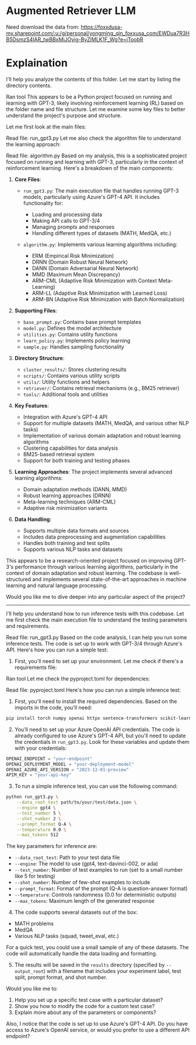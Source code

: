 # Augmented Retriever LLM


Need download the data from:
https://foxxdusa-my.sharepoint.com/:u:/g/personal/yongming_qin_foxxusa_com/EWDua7R3HB5DsmzS4IAR_twBBxMiJOyig-ByZlMLK1F_Wg?e=jToobR



# Explaination

I'll help you analyze the contents of this folder. Let me start by listing the directory contents.


Ran tool
This appears to be a Python project focused on running and learning with GPT-3, likely involving reinforcement learning (RL) based on the folder name and file structure. Let me examine some key files to better understand the project's purpose and structure.

Let me first look at the main files:


Read file: run_gpt3.py
Let me also check the algorithm file to understand the learning approach:


Read file: algorithm.py
Based on my analysis, this is a sophisticated project focused on running and learning with GPT-3, particularly in the context of reinforcement learning. Here's a breakdown of the main components:

1. **Core Files**:
   - `run_gpt3.py`: The main execution file that handles running GPT-3 models, particularly using Azure's GPT-4 API. It includes functionality for:
     - Loading and processing data
     - Making API calls to GPT-3/4
     - Managing prompts and responses
     - Handling different types of datasets (MATH, MedQA, etc.)

   - `algorithm.py`: Implements various learning algorithms including:
     - ERM (Empirical Risk Minimization)
     - DRNN (Domain Robust Neural Network)
     - DANN (Domain Adversarial Neural Network)
     - MMD (Maximum Mean Discrepancy)
     - ARM-CML (Adaptive Risk Minimization with Context Meta-Learning)
     - ARM-LL (Adaptive Risk Minimization with Learned Loss)
     - ARM-BN (Adaptive Risk Minimization with Batch Normalization)

2. **Supporting Files**:
   - `base_prompt.py`: Contains base prompt templates
   - `model.py`: Defines the model architecture
   - `utilities.py`: Contains utility functions
   - `learn_policy.py`: Implements policy learning
   - `sample.py`: Handles sampling functionality

3. **Directory Structure**:
   - `cluster_results/`: Stores clustering results
   - `scripts/`: Contains various utility scripts
   - `utils/`: Utility functions and helpers
   - `retriever/`: Contains retrieval mechanisms (e.g., BM25 retriever)
   - `tools/`: Additional tools and utilities

4. **Key Features**:
   - Integration with Azure's GPT-4 API
   - Support for multiple datasets (MATH, MedQA, and various other NLP tasks)
   - Implementation of various domain adaptation and robust learning algorithms
   - Clustering capabilities for data analysis
   - BM25-based retrieval system
   - Support for both training and testing phases

5. **Learning Approaches**:
   The project implements several advanced learning algorithms:
   - Domain adaptation methods (DANN, MMD)
   - Robust learning approaches (DRNN)
   - Meta-learning techniques (ARM-CML)
   - Adaptive risk minimization variants

6. **Data Handling**:
   - Supports multiple data formats and sources
   - Includes data preprocessing and augmentation capabilities
   - Handles both training and test splits
   - Supports various NLP tasks and datasets

This appears to be a research-oriented project focused on improving GPT-3's performance through various learning algorithms, particularly in the context of domain adaptation and robust learning. The codebase is well-structured and implements several state-of-the-art approaches in machine learning and natural language processing.

Would you like me to dive deeper into any particular aspect of the project?

----

I'll help you understand how to run inference tests with this codebase. Let me first check the main execution file to understand the testing parameters and requirements.


Read file: run_gpt3.py
Based on the code analysis, I can help you run some inference tests. The code is set up to work with GPT-3/4 through Azure's API. Here's how you can run a simple test:

1. First, you'll need to set up your environment. Let me check if there's a requirements file:


Ran tool
Let me check the pyproject.toml for dependencies:


Read file: pyproject.toml
Here's how you can run a simple inference test:

1. First, you'll need to install the required dependencies. Based on the imports in the code, you'll need:
```bash
pip install torch numpy openai httpx sentence-transformers scikit-learn
```

2. You'll need to set up your Azure OpenAI API credentials. The code is already configured to use Azure's GPT-4 API, but you'll need to update the credentials in `run_gpt3.py`. Look for these variables and update them with your credentials:
```python
OPENAI_ENDPOINT = "your-endpoint"
OPENAI_DEPLOYMENT_MODEL = "your-deployment-model"
OPENAI_AZURE_API_VERSION = "2023-12-01-preview"
APIM_KEY = "your-api-key"
```

3. To run a simple inference test, you can use the following command:
```bash
python run_gpt3.py \
    --data_root_test path/to/your/test/data.json \
    --engine gpt4 \
    --test_number 5 \
    --shot_number 2 \
    --prompt_format Q-A \
    --temperature 0.0 \
    --max_tokens 512
```

The key parameters for inference are:
- `--data_root_test`: Path to your test data file
- `--engine`: The model to use (gpt4, text-davinci-002, or ada)
- `--test_number`: Number of test examples to run (set to a small number like 5 for testing)
- `--shot_number`: Number of few-shot examples to include
- `--prompt_format`: Format of the prompt (Q-A is question-answer format)
- `--temperature`: Controls randomness (0.0 for deterministic outputs)
- `--max_tokens`: Maximum length of the generated response

4. The code supports several datasets out of the box:
- MATH problems
- MedQA
- Various NLP tasks (squad, tweet_eval, etc.)

For a quick test, you could use a small sample of any of these datasets. The code will automatically handle the data loading and formatting.

5. The results will be saved in the `results` directory (specified by `--output_root`) with a filename that includes your experiment label, test split, prompt format, and shot number.

Would you like me to:
1. Help you set up a specific test case with a particular dataset?
2. Show you how to modify the code for a custom test case?
3. Explain more about any of the parameters or components?

Also, I notice that the code is set up to use Azure's GPT-4 API. Do you have access to Azure's OpenAI service, or would you prefer to use a different API endpoint?
